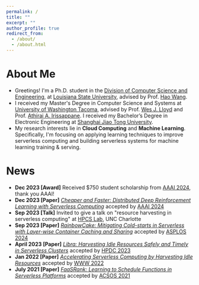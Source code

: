 ```yaml
---
permalink: /
title: ""
excerpt: ""
author_profile: true
redirect_from: 
  - /about/
  - /about.html
---
```


# About Me

* Greetings! I'm a Ph.D. student in the [Division of Computer Science and Engineering](https://www.lsu.edu/eng/cse/), at [Louisiana State University](https://www.lsu.edu/), advised by Prof. [Hao Wang](https://intellisys.haow.ca/haowang/).
* I received my Master's Degree in Computer Science and Systems at [University of Washington Tacoma](https://www.tacoma.uw.edu/), advised by Prof. [Wes J. Lloyd](http://faculty.washington.edu/wlloyd/index.html) and Prof. [Athirai A. Irissappane](https://sites.google.com/view/athirai/). I received my Bachelor’s Degree in Electronic Engineering at [Shanghai Jiao Tong University](http://en.sjtu.edu.cn/).
* My research interests lie in **Cloud Computing** and **Machine Learning**. Specifically, I'm focusing on applying learning techniques to improve serverless computing and building serverless systems for machine learning training & serving.

# News
* **Dec 2023 \[Award\]** Received $750 student scholarship from [AAAI 2024](https://aaai.org/aaai-conference/), thank you AAAI!  
* **Dec 2023 \[Paper\]** [*Cheaper and Faster: Distributed Deep Reinforcement Learning with Serverless Computing*](https://hanfeiyu.github.io/) accepted by [AAAI 2024](https://aaai.org/aaai-conference/)  
* **Sep 2023 \[Talk\]** Invited to give a talk on "resource harvesting in serverless computing" at [HPCS Lab](https://hpcs.charlotte.edu/), UNC Charlotte  
* **Sep 2023 \[Paper\]** [*RainbowCake: Mitigating Cold-starts in Serverless with Layer-wise Container Caching and Sharing*](https://intellisys.haow.ca/assets/pdf/hanfei-asplos24spring.pdf) accepted by [ASPLOS 2024](https://www.asplos-conference.org/asplos2024/)  
* **April 2023 \[Paper\]** [*Libra: Harvesting Idle Resources Safely and Timely in Serverless Clusters*](https://dl.acm.org/doi/10.1145/3588195.3592996) accepted by [HPDC 2023](https://www.hpdc.org/2023/)  
* **Jan 2022 \[Paper\]** [*Accelerating Serverless Computing by Harvesting Idle Resources*](https://doi.org/10.1145/3485447.3511979) accepted by [WWW 2022](https://www2022.thewebconf.org/)  
* **July 2021 \[Paper\]** [*FaaSRank: Learning to Schedule Functions in Serverless Platforms*](https://ieeexplore.ieee.org/document/9659513) accepted by [ACSOS 2021](https://conf.researchr.org/home/acsos-2021)  
